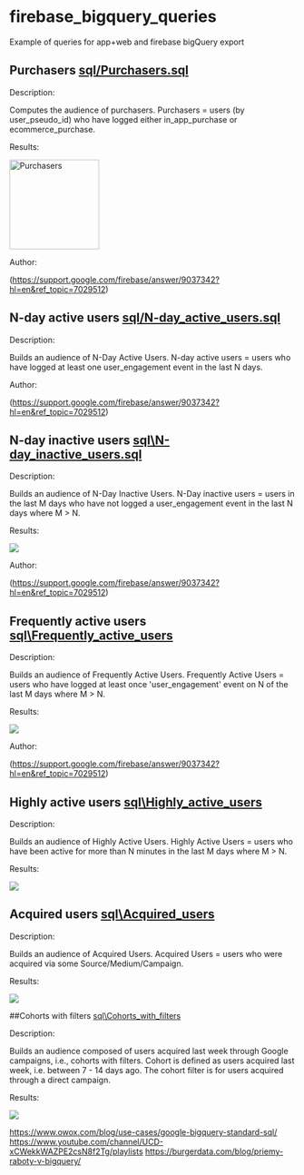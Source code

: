 # firebase_bigquery_queries
Example of queries for app+web and firebase bigQuery export


## Purchasers [sql/Purchasers.sql](sql/Purchasers.sql "Purchasers")

Description:

Computes the audience of purchasers.
Purchasers = users (by user_pseudo_id) who have logged either in_app_purchase or ecommerce_purchase.

Results:

<img width="158" alt="Purchasers" src="https://user-images.githubusercontent.com/16681043/67213115-2187e700-f426-11e9-8852-6a07d26a0d92.png">

Author:

(https://support.google.com/firebase/answer/9037342?hl=en&ref_topic=7029512)




## N-day active users [sql/N-day_active_users.sql](sql/N-day_active_users.sql "N-day active users")

Description:

Builds an audience of N-Day Active Users.
N-day active users = users who have logged at least one user_engagement event in the last N days.

Author:

(https://support.google.com/firebase/answer/9037342?hl=en&ref_topic=7029512)

## N-day inactive users [sql\N-day_inactive_users.sql](sql\N-day_inactive_users.sql "N-day inactive users")


Description:

Builds an audience of N-Day Inactive Users.
N-Day inactive users = users in the last M days who have not logged a
user_engagement event in the last N days where M > N.

Results:

<img src="https://user-images.githubusercontent.com/56918494/67395542-df3de180-f5ae-11e9-98b2-9c7398749326.jpg">


Author:

(https://support.google.com/firebase/answer/9037342?hl=en&ref_topic=7029512)

## Frequently active users [sql\Frequently_active_users](sql\Frequently_active_users "Frequently active users")

Description:

Builds an audience of Frequently Active Users.
 Frequently Active Users = users who have logged at least once
 'user_engagement' event on N of the last M days where M > N.

Results:

<img  src="https://user-images.githubusercontent.com/56918494/67396939-2200b900-f5b1-11e9-966c-2cc3d72c32b7.jpg">


 Author:

 (https://support.google.com/firebase/answer/9037342?hl=en&ref_topic=7029512)

## Highly active users [sql\Highly_active_users](sql\Highly_active_users "Highly active users")

Description:

Builds an audience of Highly Active Users.
Highly Active Users = users who have been active for more than N minutes in the last M days where M > N.

Results:

<img  src="https://user-images.githubusercontent.com/56918494/67485113-17f2bf00-f672-11e9-90a5-3c5eea67de7d.jpg">

## Acquired users [sql\Acquired_users](sql\Acquired_users "Acquired users")


Description:

Builds an audience of Acquired Users.
Acquired Users = users who were acquired via some Source/Medium/Campaign.

Results:

<img  src="https://user-images.githubusercontent.com/56918494/67491241-44600880-f67d-11e9-9cde-e066cd9bf2fb.jpg">


##Cohorts with filters [sql\Cohorts_with_filters](sql\Cohorts_with_filters "Cohorts with filters")

Description:

Builds an audience composed of users acquired last week through Google campaigns, i.e., cohorts with filters.
Cohort is defined as users acquired last week, i.e. between 7 - 14 days ago. The cohort filter is for users acquired through a direct
campaign.

Results:

<img  src="https://user-images.githubusercontent.com/56918494/67495491-a7ed3480-f683-11e9-939f-20184ddf93bb.jpg">



https://www.owox.com/blog/use-cases/google-bigquery-standard-sql/
https://www.youtube.com/channel/UCD-xCWekkWAZPE2csN8f2Tg/playlists
https://burgerdata.com/blog/priemy-raboty-v-bigquery/
